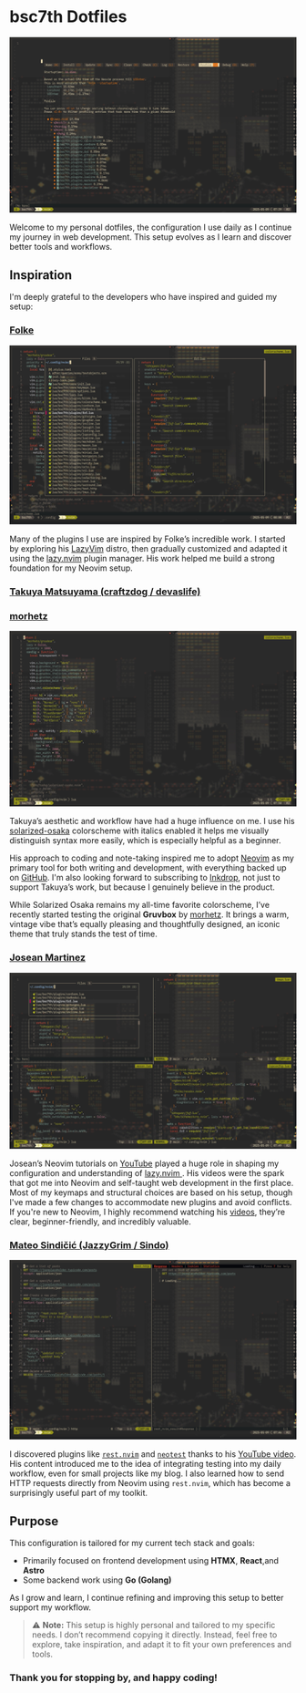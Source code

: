 # bsc7th Dotfiles

![Neovim Performace](assets/nvim-perf.jpeg)

Welcome to my personal dotfiles, the configuration I use daily as I continue my journey in web development. This setup evolves as I learn and discover better tools and workflows.

## Inspiration

I'm deeply grateful to the developers who have inspired and guided my setup:

### [Folke](https://github.com/folke)

![Neovim Plugins](assets/fzf.jpeg)

Many of the plugins I use are inspired by Folke’s incredible work. I started by exploring his [LazyVim](https://www.lazyvim.org/) distro, then gradually customized and adapted it using the [lazy.nvim](https://lazy.folke.io/) plugin manager. His work helped me build a strong foundation for my Neovim setup.

### [Takuya Matsuyama (craftzdog / devaslife)](https://github.com/craftzdog)

### [morhetz](https://github.com/morhetz/gruvbox)

![Gruvbox Original](assets/gruvbox-colorscheme.jpeg)

Takuya’s aesthetic and workflow have had a huge influence on me. I use his [solarized-osaka](https://github.com/craftzdog/solarized-osaka.nvim) colorscheme with italics enabled it helps me visually distinguish syntax more easily, which is especially helpful as a beginner.

His approach to coding and note-taking inspired me to adopt [Neovim](https://neovim.io/) as my primary tool for both writing and development, with everything backed up on [GitHub](https://github.com/). I'm also looking forward to subscribing to [Inkdrop](https://www.inkdrop.app/), not just to support Takuya’s work, but because I genuinely believe in the product.

While Solarized Osaka remains my all-time favorite colorscheme, I’ve recently started testing the original **Gruvbox** by [morhetz](https://github.com/morhetz/gruvbox). It brings a warm, vintage vibe that’s equally pleasing and thoughtfully designed, an iconic theme that truly stands the test of time.

### [Josean Martinez](https://github.com/josean-dev)

![tmux](assets/tmux-sc.jpeg)

Josean’s Neovim tutorials on [YouTube](https://www.youtube.com/watch?v=6pAG3BHurdM) played a huge role in shaping my configuration and understanding of [ lazy.nvim ](https://lazy.folke.io/). His videos were the spark that got me into Neovim and self-taught web development in the first place.
Most of my keymaps and structural choices are based on his setup, though I've made a few changes to accommodate new plugins and avoid conflicts.  
If you're new to Neovim, I highly recommend watching his [videos](https://www.youtube.com/watch?v=6pAG3BHurdM), they’re clear, beginner-friendly, and incredibly valuable.

### [Mateo Sindičić (JazzyGrim / Sindo)](https://github.com/JazzyGrim/dotfiles/)

![rest.nvim](assets/rest.jpeg)

I discovered plugins like [`rest.nvim`](https://github.com/rest-nvim/rest.nvim) and [`neotest`](https://github.com/nvim-neotest/neotest) thanks to his [YouTube video](https://www.youtube.com/watch?v=V070Zmvx9AM).  
His content introduced me to the idea of integrating testing into my daily workflow, even for small projects like my blog. I also learned how to send HTTP requests directly from Neovim using `rest.nvim`, which has become a surprisingly useful part of my toolkit.

## Purpose

This configuration is tailored for my current tech stack and goals:

- Primarily focused on frontend development using **HTMX**, **React**,and **Astro**
- Some backend work using **Go (Golang)**

As I grow and learn, I continue refining and improving this setup to better support my workflow.

> ⚠️ **Note:** This setup is highly personal and tailored to my specific needs. I don’t recommend copying it directly. Instead, feel free to explore, take inspiration, and adapt it to fit your own preferences and tools.

### Thank you for stopping by, and happy coding!
